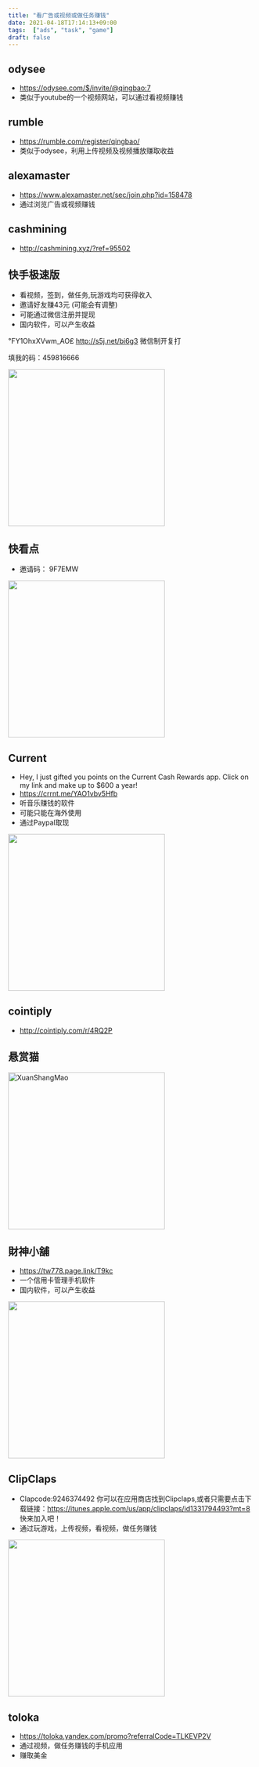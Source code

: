 ```yaml
---
title: "看广告或视频或做任务赚钱"
date: 2021-04-18T17:14:13+09:00
tags:  ["ads", "task", "game"]
draft: false
---
```


## odysee
- https://odysee.com/$/invite/@qingbao:7
- 类似于youtube的一个视频网站，可以通过看视频赚钱

<!--more-->

## rumble
- https://rumble.com/register/qingbao/
- 类似于odysee，利用上传视频及视频播放赚取收益

## alexamaster
- https://www.alexamaster.net/sec/join.php?id=158478
- 通过浏览广告或视频赚钱

## cashmining
- http://cashmining.xyz/?ref=95502

## 快手极速版
- 看视频，签到，做任务,玩游戏均可获得收入
- 邀请好友赚43元 (可能会有调整)
- 可能通过微信注册并提现
- 国内软件，可以产生收益

℉Y1OhxXVwm_AO₤
http://s5j.net/bi6g3
微信制开复打

填我的码：459816666

<a href="http://s5j.net/bi6g3" target="_blank">
<img src="https://cdn.jsdelivr.net/gh/yubaoliu/assets@image/image-20210428103612497.png" width="320px" /></a>

## 快看点
- 邀请码：  9F7EMW

<img src="https://cdn.jsdelivr.net/gh/yubaoliu/assets@image/image-20210428103940636.png" width="320px"/>

## Current
- Hey, I just gifted you points on the Current Cash Rewards app. Click on my link and make up to $600 a year!
- https://crrnt.me/YAO1vbv5Hfb
- 听音乐赚钱的软件
- 可能只能在海外使用
- 通过Paypal取现

<a href="https://crrnt.me/YAO1vbv5Hfb" target="_blank">
<img src="https://cdn.jsdelivr.net/gh/yubaoliu/assets@image/image-20210428105036835.png" width="320px" /></a>

## cointiply
- http://cointiply.com/r/4RQ2P

## 悬赏猫
<img alt="XuanShangMao" src="https://cdn.jsdelivr.net/gh/yubaoliu/assets@image/XuanShangMao.png" width="320px" />

## 財神小舖
- https://tw778.page.link/T9kc
- 一个信用卡管理手机软件
- 国内软件，可以产生收益
<img src="https://cdn.jsdelivr.net/gh/yubaoliu/assets@image/image-20210427205537202.png" width="320px" />

## ClipClaps
-  Clapcode:9246374492 你可以在应用商店找到Clipclaps,或者只需要点击下载链接：https://itunes.apple.com/us/app/clipclaps/id1331794493?mt=8 快来加入吧！
- 通过玩游戏，上传视频，看视频，做任务赚钱
<img src="https://cdn.jsdelivr.net/gh/yubaoliu/assets@image/image-20210427210758888.png" width="320px" />

## toloka
- https://toloka.yandex.com/promo?referralCode=TLKEVP2V
- 通过视频，做任务赚钱的手机应用
- 赚取美金


